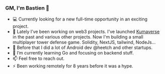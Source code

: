 ### GM, I'm Bastien 👋

- 💻 Currently looking for a new full-time opportunity in an exciting project.
- 🔭 Lately I’ve been working on web3 projects. I've launched [Kumaverse](https://www.kumaverse.xyz/) in the past and various other projects. Now I'm building a small multiplayer tower defense game. Solidity, NextJS, tailwind, NodeJs...
- 🤖 Before that I did a lot of Android dev @heetch and other startups.
- 🌱 I’m currently learning Go and focusing on backend stuff.
- 📫 Feel free to reach out.
- ⚡ Been working remotely for 8 years before it was a hype.
